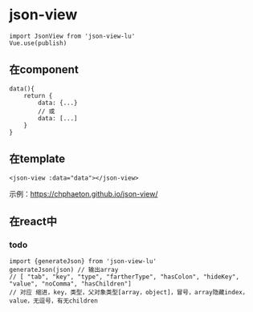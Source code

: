 # json-view
    import JsonView from 'json-view-lu'
    Vue.use(publish)

## 在component
    data(){
        return {
            data: {...}
            // 或
            data: [...]
        }
    }

## 在template
    <json-view :data="data"></json-view>

示例：https://chphaeton.github.io/json-view/

## 在react中
### todo
    import {generateJson} from 'json-view-lu'
    generateJson(json) // 输出array 
    // [ "tab", "key", "type", "fartherType", "hasColon", "hideKey", "value", "noComma", "hasChildren"]
    // 对应 缩进，key，类型，父对象类型[array，object]，冒号，array隐藏index，value，无逗号，有无children
